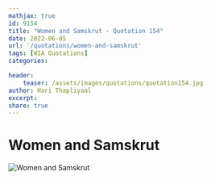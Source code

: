 ```yaml
---
mathjax: true
id: 9154
title: "Women and Samskrut - Quotation 154"
date: 2022-06-05
url: '/quotations/women-and-samskrut'
tags: [WIA Quotations] 
categories: 

header:
    teaser: /assets/images/quotations/quotation154.jpg
author: Hari Thapliyaal 
excerpt:
share: true 
---
```


# Women and Samskrut

![Women and Samskrut](/assets/images/quotations/quotation154.jpg)
